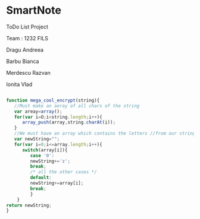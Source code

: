 # SmartNote
ToDo List Project

Team : 1232 FILS

Dragu Andreea

Barbu Bianca

Merdescu Razvan

Ionita Vlad


```javascript

function mega_cool_encrypt(string){
   //Must make an aeray of all chars of the string
   var areay=array();
   for(var i=O;i<string.length;i++){
      array_push(array,string.charAt(i));
   }
   //We must have an array which contains the letters //from our string
   var newString="";
   for(var i=0;i<=array.length;i++){
      switch(array[i]){
         case '0':
         newString+='z';
         break;
         /* all the other cases */
         default:
         newString+=array[i];
         break;
         }
    }
return newString;
}
```